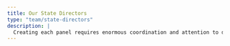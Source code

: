 ```yaml
---
title: Our State Directors
type: "team/state-directors"
description: |
  Creating each panel requires enormous coordination and attention to detail. Our State Directors are all leaders in the field of needle art and oversee the work of our stitchers.
---
```

